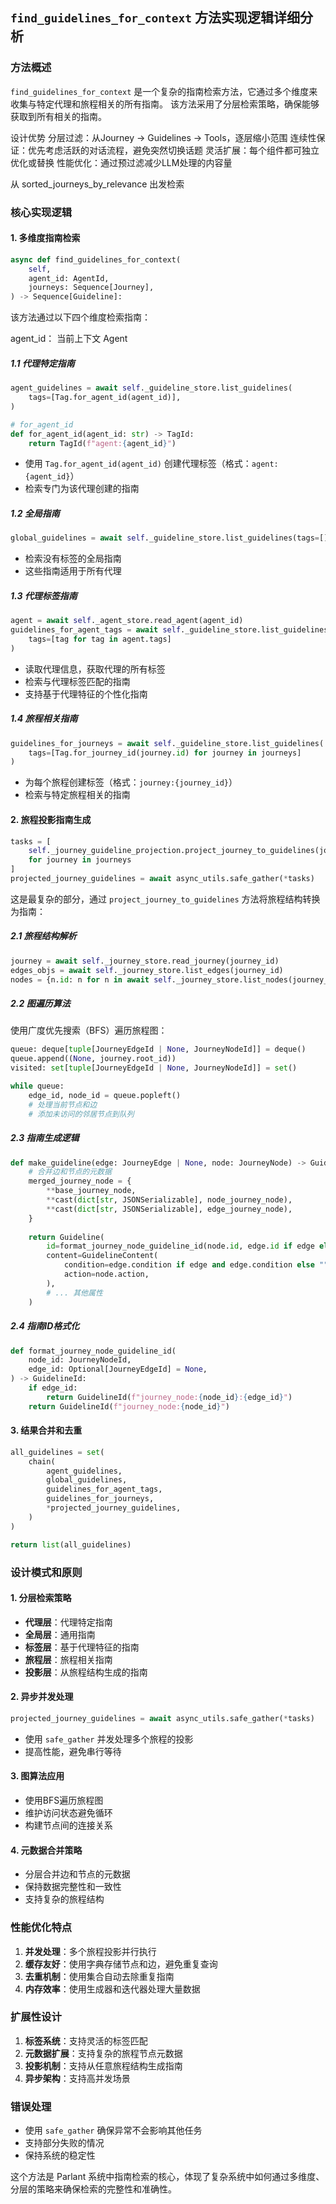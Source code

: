 ## `find_guidelines_for_context` 方法实现逻辑详细分析

### 方法概述
`find_guidelines_for_context` 是一个复杂的指南检索方法，它通过多个维度来收集与特定代理和旅程相关的所有指南。
该方法采用了分层检索策略，确保能够获取到所有相关的指南。

设计优势
分层过滤：从Journey → Guidelines → Tools，逐层缩小范围
连续性保证：优先考虑活跃的对话流程，避免突然切换话题
灵活扩展：每个组件都可独立优化或替换
性能优化：通过预过滤减少LLM处理的内容量

从 sorted_journeys_by_relevance 出发检索

### 核心实现逻辑

#### 1. 多维度指南检索
```python
async def find_guidelines_for_context(
    self,
    agent_id: AgentId,
    journeys: Sequence[Journey],
) -> Sequence[Guideline]:
```

该方法通过以下四个维度检索指南：

agent_id： 当前上下文 Agent

##### 1.1 代理特定指南
```python
agent_guidelines = await self._guideline_store.list_guidelines(
    tags=[Tag.for_agent_id(agent_id)],
)

# for_agent_id
def for_agent_id(agent_id: str) -> TagId:
    return TagId(f"agent:{agent_id}")
```
- 使用 `Tag.for_agent_id(agent_id)` 创建代理标签（格式：`agent:{agent_id}`）
- 检索专门为该代理创建的指南

##### 1.2 全局指南
```python
global_guidelines = await self._guideline_store.list_guidelines(tags=[])
```
- 检索没有标签的全局指南
- 这些指南适用于所有代理

##### 1.3 代理标签指南
```python
agent = await self._agent_store.read_agent(agent_id)
guidelines_for_agent_tags = await self._guideline_store.list_guidelines(
    tags=[tag for tag in agent.tags]
)
```
- 读取代理信息，获取代理的所有标签
- 检索与代理标签匹配的指南
- 支持基于代理特征的个性化指南

##### 1.4 旅程相关指南
```python
guidelines_for_journeys = await self._guideline_store.list_guidelines(
    tags=[Tag.for_journey_id(journey.id) for journey in journeys]
)
```
- 为每个旅程创建标签（格式：`journey:{journey_id}`）
- 检索与特定旅程相关的指南

#### 2. 旅程投影指南生成
```python
tasks = [
    self._journey_guideline_projection.project_journey_to_guidelines(journey.id)
    for journey in journeys
]
projected_journey_guidelines = await async_utils.safe_gather(*tasks)
```

这是最复杂的部分，通过 `project_journey_to_guidelines` 方法将旅程结构转换为指南：

##### 2.1 旅程结构解析
```python
journey = await self._journey_store.read_journey(journey_id)
edges_objs = await self._journey_store.list_edges(journey_id)
nodes = {n.id: n for n in await self._journey_store.list_nodes(journey_id)}
```

##### 2.2 图遍历算法
使用广度优先搜索（BFS）遍历旅程图：
```python
queue: deque[tuple[JourneyEdgeId | None, JourneyNodeId]] = deque()
queue.append((None, journey.root_id))
visited: set[tuple[JourneyEdgeId | None, JourneyNodeId]] = set()

while queue:
    edge_id, node_id = queue.popleft()
    # 处理当前节点和边
    # 添加未访问的邻居节点到队列
```

##### 2.3 指南生成逻辑
```python
def make_guideline(edge: JourneyEdge | None, node: JourneyNode) -> Guideline:
    # 合并边和节点的元数据
    merged_journey_node = {
        **base_journey_node,
        **cast(dict[str, JSONSerializable], node_journey_node),
        **cast(dict[str, JSONSerializable], edge_journey_node),
    }
    
    return Guideline(
        id=format_journey_node_guideline_id(node.id, edge.id if edge else None),
        content=GuidelineContent(
            condition=edge.condition if edge and edge.condition else "",
            action=node.action,
        ),
        # ... 其他属性
    )
```

##### 2.4 指南ID格式化
```python
def format_journey_node_guideline_id(
    node_id: JourneyNodeId,
    edge_id: Optional[JourneyEdgeId] = None,
) -> GuidelineId:
    if edge_id:
        return GuidelineId(f"journey_node:{node_id}:{edge_id}")
    return GuidelineId(f"journey_node:{node_id}")
```

#### 3. 结果合并和去重
```python
all_guidelines = set(
    chain(
        agent_guidelines,
        global_guidelines,
        guidelines_for_agent_tags,
        guidelines_for_journeys,
        *projected_journey_guidelines,
    )
)

return list(all_guidelines)
```

### 设计模式和原则

#### 1. 分层检索策略
- **代理层**：代理特定指南
- **全局层**：通用指南
- **标签层**：基于代理特征的指南
- **旅程层**：旅程相关指南
- **投影层**：从旅程结构生成的指南

#### 2. 异步并发处理
```python
projected_journey_guidelines = await async_utils.safe_gather(*tasks)
```
- 使用 `safe_gather` 并发处理多个旅程的投影
- 提高性能，避免串行等待

#### 3. 图算法应用
- 使用BFS遍历旅程图
- 维护访问状态避免循环
- 构建节点间的连接关系

#### 4. 元数据合并策略
- 分层合并边和节点的元数据
- 保持数据完整性和一致性
- 支持复杂的旅程结构

### 性能优化特点

1. **并发处理**：多个旅程投影并行执行
2. **缓存友好**：使用字典存储节点和边，避免重复查询
3. **去重机制**：使用集合自动去除重复指南
4. **内存效率**：使用生成器和迭代器处理大量数据

### 扩展性设计

1. **标签系统**：支持灵活的标签匹配
2. **元数据扩展**：支持复杂的旅程节点元数据
3. **投影机制**：支持从任意旅程结构生成指南
4. **异步架构**：支持高并发场景

### 错误处理

- 使用 `safe_gather` 确保异常不会影响其他任务
- 支持部分失败的情况
- 保持系统的稳定性

这个方法是 Parlant 系统中指南检索的核心，体现了复杂系统中如何通过多维度、分层的策略来确保检索的完整性和准确性。